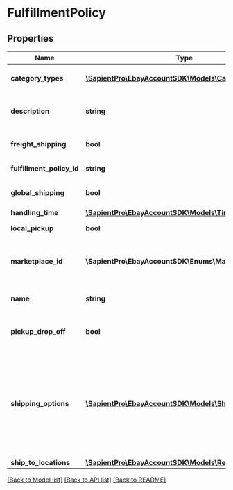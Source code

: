 # FulfillmentPolicy

## Properties
| Name                      | Type                                                                        | Description                                                                                                                                                                                                                                                                                                                                                                                                                                                                                                                                                                                                                                                                                                                                                                                     | Notes      |
|---------------------------|-----------------------------------------------------------------------------|-------------------------------------------------------------------------------------------------------------------------------------------------------------------------------------------------------------------------------------------------------------------------------------------------------------------------------------------------------------------------------------------------------------------------------------------------------------------------------------------------------------------------------------------------------------------------------------------------------------------------------------------------------------------------------------------------------------------------------------------------------------------------------------------------|------------|
| **category_types**        | [**\SapientPro\EbayAccountSDK\Models\CategoryType[]**](CategoryType.md)     | This container indicates whether the fulfillment policy applies to motor vehicle listings, or if it applies to non-motor vehicle listings.                                                                                                                                                                                                                                                                                                                                                                                                                                                                                                                                                                                                                                                      | [optional] |
| **description**           | **string**                                                                  | A seller-defined description of the fulfillment policy. This description is only for the seller&#x27;s use, and is not exposed on any eBay pages. This field is returned if set for the policy. &lt;br/&gt;&lt;br/&gt;&lt;b&gt;Max length&lt;/b&gt;: 250                                                                                                                                                                                                                                                                                                                                                                                                                                                                                                                                        | [optional] |
| **freight_shipping**      | **bool**                                                                    | If returned as &lt;code&gt;true&lt;/code&gt;, the seller offers freight shipping. Freight shipping can be used for large items over 150 lbs.                                                                                                                                                                                                                                                                                                                                                                                                                                                                                                                                                                                                                                                    | [optional] |
| **fulfillment_policy_id** | **string**                                                                  | A unique eBay-assigned ID for the fulfillment policy. This ID is generated when the policy is created.                                                                                                                                                                                                                                                                                                                                                                                                                                                                                                                                                                                                                                                                                          | [optional] |
| **global_shipping**       | **bool**                                                                    | If returned as &lt;code&gt;true&lt;/code&gt;, eBay&#x27;s Global Shipping Program will be used by the seller to ship items to international locations.                                                                                                                                                                                                                                                                                                                                                                                                                                                                                                                                                                                                                                          | [optional] |
| **handling_time**         | [**\SapientPro\EbayAccountSDK\Models\TimeDuration**](TimeDuration.md)       |                                                                                                                                                                                                                                                                                                                                                                                                                                                                                                                                                                                                                                                                                                                                                                                                 | [optional] |
| **local_pickup**          | **bool**                                                                    | If returned as &lt;code&gt;true&lt;/code&gt;, local pickup is available for this policy.                                                                                                                                                                                                                                                                                                                                                                                                                                                                                                                                                                                                                                                                                                        | [optional] |
| **marketplace_id**        | **\SapientPro\EbayAccountSDK\Enums\MarketplaceIdEnum**                      | The ID of the eBay marketplace to which this fulfillment policy applies. For implementation help, refer to &lt;a href&#x3D;&#x27;https://developer.ebay.com/api-docs/sell/account/types/ba:MarketplaceIdEnum&#x27;&gt;eBay API documentation&lt;/a&gt;                                                                                                                                                                                                                                                                                                                                                                                                                                                                                                                                          | [optional] |
| **name**                  | **string**                                                                  | A seller-defined name for this fulfillment policy. Names must be unique for policies assigned to the same marketplace. &lt;br/&gt;&lt;br/&gt;&lt;b&gt;Max length&lt;/b&gt;: 64                                                                                                                                                                                                                                                                                                                                                                                                                                                                                                                                                                                                                  | [optional] |
| **pickup_drop_off**       | **bool**                                                                    | If returned as &lt;code&gt;true&lt;/code&gt;, the seller offers the \&quot;Click and Collect\&quot; option. &lt;br/&gt;&lt;br/&gt;Currently, \&quot;Click and Collect\&quot; is available only to large retail merchants the eBay AU and UK marketplaces.                                                                                                                                                                                                                                                                                                                                                                                                                                                                                                                                       | [optional] |
| **shipping_options**      | [**\SapientPro\EbayAccountSDK\Models\ShippingOption[]**](ShippingOption.md) | This array is used to provide detailed information on the domestic and international shipping options available for the policy. A separate &lt;b&gt;ShippingOption&lt;/b&gt; object covers domestic shipping service options and international shipping service options (if the seller ships to international locations). The &lt;b&gt;optionType&lt;/b&gt; field indicates whether the &lt;b&gt;ShippingOption&lt;/b&gt; object applies to domestic or international shipping, and the &lt;b&gt;costType&lt;/b&gt; field indicates whether flat-rate shipping or calculated shipping will be used. &lt;p&gt;A separate &lt;b&gt;ShippingServices&lt;/b&gt; object is used to specify cost and other details for every available domestic and international shipping service option. &lt;/p&gt; | [optional] |
| **ship_to_locations**     | [**\SapientPro\EbayAccountSDK\Models\RegionSet**](RegionSet.md)             |                                                                                                                                                                                                                                                                                                                                                                                                                                                                                                                                                                                                                                                                                                                                                                                                 | [optional] |

[[Back to Model list]](../../README.md#documentation-for-models) [[Back to API list]](../../README.md#documentation-for-api-endpoints) [[Back to README]](../../README.md)

